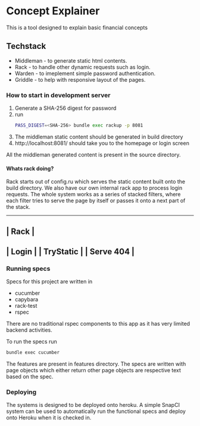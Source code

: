 # Concept Explainer

This is a tool designed to explain basic financial concepts

## Techstack

* Middleman - to generate static html contents.
* Rack - to handle other dynamic requests such as login.
* Warden - to imeplement simple password authentication.
* Griddle - to help with responsive layout of the pages.


### How to start in development server

1. Generate a SHA-256 digest for password
2. run 
    ```bash
    PASS_DIGEST=<SHA-256> bundle exec rackup -p 8081
    ```
3. The middleman static content should be generated in build directory
4. http://localhost:8081/ should take you to the homepage or login screen


All the middleman generated content is present in the source directory. 

#### Whats rack doing?
Rack starts out of config.ru which serves the static content built onto the build directory. We also have our own internal rack app to process login requests. The whole system works as a series of stacked filters, where each filter tries to serve the page by itself or passes it onto a next part of the stack.


--------------------
|      Rack         |
--------------------
|      Login        |
|    TryStatic      |
|    Serve 404      |
--------------------


### Running specs
Specs for this project are written in 
  * cucumber
  * capybara
  * rack-test
  * rspec

There are no traditional rspec components to this app as it has very limited backend activities.

To run the specs run

```bash
bundle exec cucumber
```

The features are present in features directory. The specs are written with page objects which either return other page objects are respective text based on the spec.


### Deploying

The systems is designed to be deployed onto heroku. A simple SnapCI system can be used to automatically run the functional specs and deploy onto Heroku when it is checked in.
